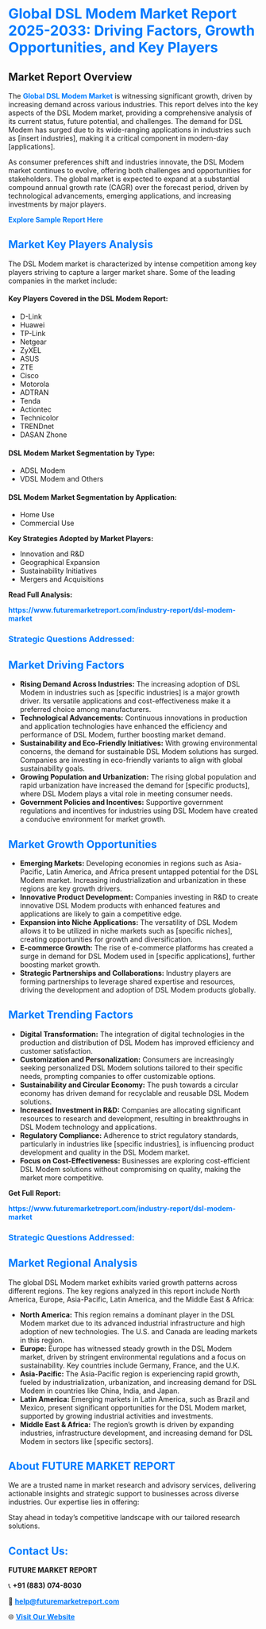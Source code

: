 <h1 style="color: #007BFF;">Global DSL Modem Market Report 2025-2033: Driving Factors, Growth Opportunities, and Key Players</h1>

<section id="overview">
<h2>Market Report Overview</h2>
<p>The <a href="https://www.futuremarketreport.com/industry-report/dsl-modem-market" style="color: #007BFF; text-decoration: none;"><strong>Global DSL Modem Market</strong></a> is witnessing significant growth, driven by increasing demand across various industries. This report delves into the key aspects of the DSL Modem market, providing a comprehensive analysis of its current status, future potential, and challenges. The demand for DSL Modem has surged due to its wide-ranging applications in industries such as [insert industries], making it a critical component in modern-day [applications].</p>
<p>As consumer preferences shift and industries innovate, the DSL Modem market continues to evolve, offering both challenges and opportunities for stakeholders. The global market is expected to expand at a substantial compound annual growth rate (CAGR) over the forecast period, driven by technological advancements, emerging applications, and increasing investments by major players.</p>
</section>

<section id="overview">
<p><a href="https://www.futuremarketreport.com/request-sample/reportId=26878" style="color: #007BFF; text-decoration: none;"><strong>Explore Sample Report Here</strong></a></p>
</section>

<section id="key-players">
<h2 style="color: #007BFF;">Market Key Players Analysis</h2>
<p>The DSL Modem market is characterized by intense competition among key players striving to capture a larger market share. Some of the leading companies in the market include:</p>
<h4>Key Players Covered in the DSL Modem Report:</h4>
<ul><li>D-Link</li><li>Huawei</li><li>TP-Link</li><li>Netgear</li><li>ZyXEL</li><li>ASUS</li><li>ZTE</li><li>Cisco</li><li>Motorola</li><li>ADTRAN</li><li>Tenda</li><li>Actiontec</li><li>Technicolor</li><li>TRENDnet</li><li>DASAN Zhone</li></ul>
<h4>DSL Modem Market Segmentation by Type:</h4>
<ul><li>ADSL Modem</li><li>VDSL Modem and Others</li></ul>

<h4>DSL Modem Market Segmentation by Application:</h4>
<ul><li>Home Use</li><li>Commercial Use</li></ul>
<p><strong>Key Strategies Adopted by Market Players:</strong></p>
<ul>
<li>Innovation and R&D</li>
<li>Geographical Expansion</li>
<li>Sustainability Initiatives</li>
<li>Mergers and Acquisitions</li>
</ul>
</section>

<section>
<p><strong>Read Full Analysis: </strong></p><a href="https://www.futuremarketreport.com/industry-report/dsl-modem-market" style="color: #007BFF; text-decoration: none;"><strong>https://www.futuremarketreport.com/industry-report/dsl-modem-market</strong></a>
<h3 style="color: #007BFF;">Strategic Questions Addressed:</h3>
</section>

<section id="driving-factors">
<h2 style="color: #007BFF;">Market Driving Factors</h2>
<ul>
<li><strong>Rising Demand Across Industries:</strong> The increasing adoption of DSL Modem in industries such as [specific industries] is a major growth driver. Its versatile applications and cost-effectiveness make it a preferred choice among manufacturers.</li>
<li><strong>Technological Advancements:</strong> Continuous innovations in production and application technologies have enhanced the efficiency and performance of DSL Modem, further boosting market demand.</li>
<li><strong>Sustainability and Eco-Friendly Initiatives:</strong> With growing environmental concerns, the demand for sustainable DSL Modem solutions has surged. Companies are investing in eco-friendly variants to align with global sustainability goals.</li>
<li><strong>Growing Population and Urbanization:</strong> The rising global population and rapid urbanization have increased the demand for [specific products], where DSL Modem plays a vital role in meeting consumer needs.</li>
<li><strong>Government Policies and Incentives:</strong> Supportive government regulations and incentives for industries using DSL Modem have created a conducive environment for market growth.</li>
</ul>
</section>

<section id="growth-opportunities">
<h2 style="color: #007BFF;">Market Growth Opportunities</h2>
<ul>
<li><strong>Emerging Markets:</strong> Developing economies in regions such as Asia-Pacific, Latin America, and Africa present untapped potential for the DSL Modem market. Increasing industrialization and urbanization in these regions are key growth drivers.</li>
<li><strong>Innovative Product Development:</strong> Companies investing in R&D to create innovative DSL Modem products with enhanced features and applications are likely to gain a competitive edge.</li>
<li><strong>Expansion into Niche Applications:</strong> The versatility of DSL Modem allows it to be utilized in niche markets such as [specific niches], creating opportunities for growth and diversification.</li>
<li><strong>E-commerce Growth:</strong> The rise of e-commerce platforms has created a surge in demand for DSL Modem used in [specific applications], further boosting market growth.</li>
<li><strong>Strategic Partnerships and Collaborations:</strong> Industry players are forming partnerships to leverage shared expertise and resources, driving the development and adoption of DSL Modem products globally.</li>
</ul>
</section>

<section id="trending-factors">
<h2 style="color: #007BFF;">Market Trending Factors</h2>
<ul>
<li><strong>Digital Transformation:</strong> The integration of digital technologies in the production and distribution of DSL Modem has improved efficiency and customer satisfaction.</li>
<li><strong>Customization and Personalization:</strong> Consumers are increasingly seeking personalized DSL Modem solutions tailored to their specific needs, prompting companies to offer customizable options.</li>
<li><strong>Sustainability and Circular Economy:</strong> The push towards a circular economy has driven demand for recyclable and reusable DSL Modem solutions.</li>
<li><strong>Increased Investment in R&D:</strong> Companies are allocating significant resources to research and development, resulting in breakthroughs in DSL Modem technology and applications.</li>
<li><strong>Regulatory Compliance:</strong> Adherence to strict regulatory standards, particularly in industries like [specific industries], is influencing product development and quality in the DSL Modem market.</li>
<li><strong>Focus on Cost-Effectiveness:</strong> Businesses are exploring cost-efficient DSL Modem solutions without compromising on quality, making the market more competitive.</li>
</ul>
</section>

<section>
<p><strong>Get Full Report: </strong></p><a href="https://www.futuremarketreport.com/industry-report/dsl-modem-market" style="color: #007BFF; text-decoration: none;"><strong>https://www.futuremarketreport.com/industry-report/dsl-modem-market</strong></a>
<h3 style="color: #007BFF;">Strategic Questions Addressed:</h3>
</section>


<section id="regional-analysis">
<h2 style="color: #007BFF;">Market Regional Analysis</h2>
<p>The global DSL Modem market exhibits varied growth patterns across different regions. The key regions analyzed in this report include North America, Europe, Asia-Pacific, Latin America, and the Middle East & Africa:</p>
<ul>
<li><strong>North America:</strong> This region remains a dominant player in the DSL Modem market due to its advanced industrial infrastructure and high adoption of new technologies. The U.S. and Canada are leading markets in this region.</li>
<li><strong>Europe:</strong> Europe has witnessed steady growth in the DSL Modem market, driven by stringent environmental regulations and a focus on sustainability. Key countries include Germany, France, and the U.K.</li>
<li><strong>Asia-Pacific:</strong> The Asia-Pacific region is experiencing rapid growth, fueled by industrialization, urbanization, and increasing demand for DSL Modem in countries like China, India, and Japan.</li>
<li><strong>Latin America:</strong> Emerging markets in Latin America, such as Brazil and Mexico, present significant opportunities for the DSL Modem market, supported by growing industrial activities and investments.</li>
<li><strong>Middle East & Africa:</strong> The region’s growth is driven by expanding industries, infrastructure development, and increasing demand for DSL Modem in sectors like [specific sectors].</li>
</ul>
</section>

<footer>
<h2 style="color: #007BFF;">About FUTURE MARKET REPORT</h2>
<p>We are a trusted name in market research and advisory services, delivering actionable insights and strategic support to businesses across diverse industries. Our expertise lies in offering:</p>

<p>Stay ahead in today’s competitive landscape with our tailored research solutions.</p>

<h2 style="color: #007BFF;">Contact Us:</h2>
<p><strong>FUTURE MARKET REPORT</strong></p>
<p>📞 <strong>+91 (883) 074-8030</strong></p>
<p>📧 <strong><a href="mailto:help@futuremarketreport.com" style="color: #007BFF;">help@futuremarketreport.com</a></strong></p>
<p>🌐 <strong><a href="https://www.futuremarketreport.com/" style="color: #007BFF;">Visit Our Website</a></strong></p>
</footer>